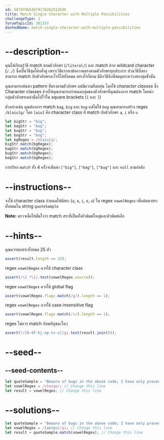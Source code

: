 ```yaml
---
id: 587d7db5367417b2b2512b95
title: Match Single Character with Multiple Possibilities
challengeType: 1
forumTopicId: 301357
dashedName: match-single-character-with-multiple-possibilities
---
```


# --description--

คุณได้เรียนรู้วิธี match ตามตัวอักษร (`/literal/`) และ match ด้วย wildcard character (`/./`) ซึ่งเป็นวิธีสุดโต่งทั้งคู่ เพราะวิธีแรกหาข้อความตรงตามตัวอักษรทุกประการ ส่วนวิธีที่สองสามารถ match กับตัวอักษรอะไรก็ได้ทั้งหมด อย่างไรก็ตาม มีอีกวิธีนึงที่สมดุลระหว่างสองสุดขั้วนั้น

คุณสามารถค้นหา pattern ที่ตรงตามตัวอักษร แต่มีความยืดหยุ่น โดยใช้ <dfn>character classes</dfn> ซึ่ง Character classes ช่วยให้คุณสามารถกำหนดกลุ่มของตัวอักษรที่คุณต้องการ match โดยนำกลุ่มตัวอักษรเหล่านั้นไปไว้ใน square brackets (`[` และ `]`)

ตัวอย่างเช่น คุณต้องการ match `bag`, `big` และ `bug` แต่ไม่ใช่ `bog` คุณสามารถสร้าง regex `/b[aiu]g/` โดย `[aiu]` คือ character class ที่ match กับตัวอักษร `a`, `i` หรือ `u`

```js
let bigStr = "big";
let bagStr = "bag";
let bugStr = "bug";
let bogStr = "bog";
let bgRegex = /b[aiu]g/;
bigStr.match(bgRegex);
bagStr.match(bgRegex);
bugStr.match(bgRegex);
bogStr.match(bgRegex);
```

การเรียก `match` ทั้ง 4 ครั้งจะคืนค่า `["big"]`, `["bag"]`, `["bug"]` และ `null` ตามลำดับ

# --instructions--

จงใช้ character class กำหนดให้มีสระ (`a`, `e`, `i`, `o`, `u`) ใน regex `vowelRegex` เพื่อค้นหาสระทั้งหมดใน string `quoteSample`

**Note:** ตรวจเช็คให้มั่นใจว่า match สระที่เป็นทั้งตัวพิมพ์ใหญ่และตัวพิมพ์เล็ก

# --hints--

คุณควรพบสระทั้งหมด 25 ตัว

```js
assert(result.length == 25);
```

regex `vowelRegex` ควรใช้ character class

```js
assert(/\[.*\]/.test(vowelRegex.source));
```

regex `vowelRegex` ควรใช้ global flag

```js
assert(vowelRegex.flags.match(/g/).length == 1);
```

regex `vowelRegex` ควรใช้ case insensitive flag

```js
assert(vowelRegex.flags.match(/i/).length == 1);
```

regex ไม่ควร match กับพยัญชนะใดๆ

```js
assert(!/[b-df-hj-np-tv-z]/gi.test(result.join()));
```

# --seed--

## --seed-contents--

```js
let quoteSample = "Beware of bugs in the above code; I have only proved it correct, not tried it.";
let vowelRegex = /change/; // Change this line
let result = vowelRegex; // Change this line
```

# --solutions--

```js
let quoteSample = "Beware of bugs in the above code; I have only proved it correct, not tried it.";
let vowelRegex = /[aeiou]/gi; // Change this line
let result = quoteSample.match(vowelRegex); // Change this line
```
